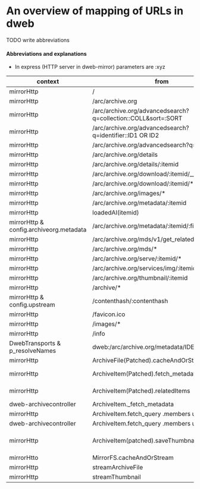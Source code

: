 # An overview of mapping of URLs in dweb

TODO write abbreviations

#### Abbreviations and explanations

* In express (HTTP server in dweb-mirror) parameters are :xyz 


context|from|to|notes
-------|----|-----|-----|
mirrorHttp|/|/archive/html?mirror:localhost:4244&transport=HTTP|
mirrorHttp|/arc/archive.org|/archive/archive.html|
mirrorHttp|/arc/archive.org/advancedsearch?q=collection::COLL&sort=:SORT|ArchiveItem > fetch_metadata & fetch_query|
mirrorHttp|/arc/archive.org/advancedsearch?q=identifier::ID1 OR ID2|ArchiveItem > fetch_metadata & fetch_query (expand)|
mirrorHttp|/arc/archive.org/advancedsearch?q=:QUERY"|ArchiveItem > fetch_metadata & fetch_query|
mirrorHttp|/arc/archive.org/details|/archive/archive.html|
mirrorHttp|/arc/archive.org/details/:itemid|/archive/archive.html?item=:itemid|
mirrorHttp|/arc/archive.org/download/:itemid/__ia_thumb.jpg|streamThumbnail|
mirrorHttp|/arc/archive.org/download/:itemid/*|streamArchiveFile|
mirrorHttp|/arc/archive.org/images/*|CACHE/images/*|
mirrorHttp|/arc/archive.org/metadata/:itemid|loadedAI|
mirrorHttp|loadedAI(itemid)|ArchiveItem(patched).fetch_metadata
mirrorHttp & config.archiveorg.metadata|/arc/archive.org/metadata/:itemid/:filepath|https://dweb.me/arc/archive.org/metadata/:itemid/:filepath|
mirrorHttp|/arc/archive.org/mds/v1/get_related/all/*|sendRelated > loadedAI & ArchiveItem.relatedItems|
mirrorHttp|/arc/archive.org/mds/*|https://be-api.us.archive.org/mds/*|
mirrorHttp|/arc/archive.org/serve/:itemid/*|streamArchiveFile|
mirrorHttp|/arc/archive.org/services/img/:itemid'|streamThumbnail|
mirrorHttp|/arc/archive.org/thumbnail/:itemid|streamThumbnail|
mirrorHttp|/archive/*|ARCHIVEUIDIR/*|
mirrorHttp & config.upstream|/contenthash/:contenthash|hashstore('sha1.filepath',:contenthash) or dweb.me/contenthash/:contenthash
mirrorHttp|/favicon.ico|ARCHIVEUIDIR/favicon.ico|
mirrorHttp|/images/*|ARCHIVEUIDIR/images|
mirrorHttp|/info|{config: CONFIG}|
DwebTransports & p_resolveNames|dweb:/arc/archive.org/metadata/IDENTIFIER|gun:/gun/arc/archive.org/metadata/IDENTIFIER & https://dweb.me/arc/archive.org/metadata/IDENTIFIER|
mirrorHttp|ArchiveFile(Patched).cacheAndOrStream|MirrorFS(CACHEDIR/IDENTIFIER/FILE, urls)|
mirrorHttp|ArchiveItem(Patched).fetch_metadata|CACHEDIR/IDENTIFIER/{_meta.json, _reviews.json, _files.json etc} or ArchiveItem._fetch_metadata|
mirrorHttp|ArchiveItem(Patched).relatedItems|MirrorFS.cacheAndOrStream(CACHEDIR/IDENTIFIER/IDENTIFIER_related.json, https://be-api.us.archive.org/mds/v1/get_related/all/IDENTIFIER| 
dweb-archivecontroller|ArchiveItem._fetch_metadata|dweb:/arc/archive.org/metadata/IDENTIFIER|
mirrorHttp|ArchiveItem.fetch_query .members unexpanded|CACHEDIR/IDENTIFIER_member_cached.json|
dweb-archivecontroller|ArchiveItem.fetch_query .members unexpanded|dweb.me/arc/archive.org/advancedsearch|
mirrorHttp|ArchiveItem(patched).saveThumbnail|ArchiveFile.cacheAndOrStream(files.find(__ia_thumb.jpg or IDENTIFIER_iteminage.jpg}) or MirrorFS.cacheAndOrStream(item.metadata.thumbnaillinks)
mirrorHtto|MirrorFS.cacheAndOrStream|CACHEDIR or urls|
mirrorHttp|streamArchiveFile|loadedA;ArchiveFile(patched).cacheAndOrStream|
mirrorHttp|streamThumbnail|loadedAI;ArchiveItem(patched).saveThumbnail|
